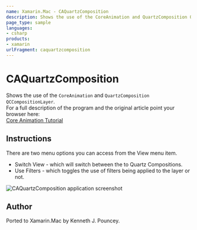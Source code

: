 ```yaml
---
name: Xamarin.Mac - CAQuartzComposition
description: Shows the use of the CoreAnimation and QuartzComposition QCCompositionLayer. For a full description of the program and the original article point...
page_type: sample
languages:
- csharp
products:
- xamarin
urlFragment: caquartzcomposition
---
```

# CAQuartzComposition

Shows the use of the `CoreAnimation` and `QuartzComposition` `QCCompositionLayer`.  
For a full description of the program and the original article point your browser here:  
[Core Animation Tutorial]

## Instructions

There are two menu options you can access from the View menu item.

* Switch View - which will switch between the to Quartz Compositions.
* Use Filters - which toggles the use of filters being applied to the layer or not.

![CAQuartzComposition application screenshot](Screenshots/0.png "CAQuartzComposition application screenshot")

## Author

Ported to Xamarin.Mac by Kenneth J. Pouncey.

[Core Animation Tutorial]:http://www.cimgf.com/2008/09/24/core-animation-tutorial-core-animation-and-quartz-composer-qccompositionlayer/#more-289